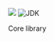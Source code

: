 ![](https://github.com/wutsi/wutsi-core/workflows/build/badge.svg)
![JDK](https://img.shields.io/badge/jdk-1.8-brightgreen.svg)

Core library
